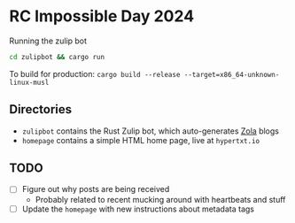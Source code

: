 # RC Impossible Day 2024

Running the zulip bot

```bash
cd zulipbot && cargo run
```

To build for production: `cargo build --release --target=x86_64-unknown-linux-musl`

## Directories

* `zulipbot` contains the Rust Zulip bot, which auto-generates [Zola](https://www.getzola.org/) blogs
* `homepage` contains a simple HTML home page, live at `hypertxt.io`

## TODO

- [ ] Figure out why posts are being received
  - Probably related to recent mucking around with heartbeats and stuff
- [ ] Update the `homepage` with new instructions about metadata tags
